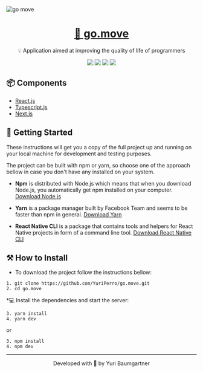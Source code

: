 ![go move](https://i.imgur.com/WXeFY6f.png)

<h1 align="center">
    <a href="https://pt-br.reactjs.org/">📍 go.move</a>
</h1>
<p align="center">💡 Application aimed at improving the quality of life of programmers</p>
<div align="center">
    <img src="https://img.shields.io/static/v1?label=React&message=v17.0.1&color=61DAFB&style=for-the-badge&logo=React" />
    <img src="https://img.shields.io/static/v1?label=Next&message=v9.0&color=000&style=for-the-badge&logo=Next.js" />
    <img src="https://img.shields.io/static/v1?label=License&message=MIT&color=8ED500&style=for-the-badge" />
    <img src="https://img.shields.io/github/stars/YuriPerro/go.move?color=F50057&style=for-the-badge" />
</div>
    
## 📦 Components

* [React.js](https://pt-br.reactjs.org/)
* [Typescript.js](https://www.typescriptlang.org/)
* [Next.js](https://nextjs.org/)

## 🔎 Getting Started

These instructions will get you a copy of the full project up and running on your local machine for development and testing purposes.

The project can be built with npm or yarn, so choose one of the approach bellow in case you don't have any installed on your system.

* **Npm** is distributed with Node.js which means that when you download Node.js, you automatically get npm installed on your computer. [Download Node.js](https://nodejs.org/en/download/)

* **Yarn** is a package manager built by Facebook Team and seems to be faster than npm in general.  [Download Yarn](https://yarnpkg.com/en/docs/install)

* **React Native CLI** is a package that contains tools and helpers for React Native projects in form of a command line tool.  [Download React Native CLI](https://facebook.github.io/react-native/docs/getting-started)

## ⚒️ How to Install

* To download the project follow the instructions bellow:

```
1. git clone https://github.com/YuriPerro/go.move.git
2. cd go.move
```

*💻 Install the dependencies and start the server:

```
3. yarn install
4. yarn dev
```

or

```
3. npm install
4. npm dev
```

---
<p align="center">Developed with 💜 by Yuri Baumgartner</p>
